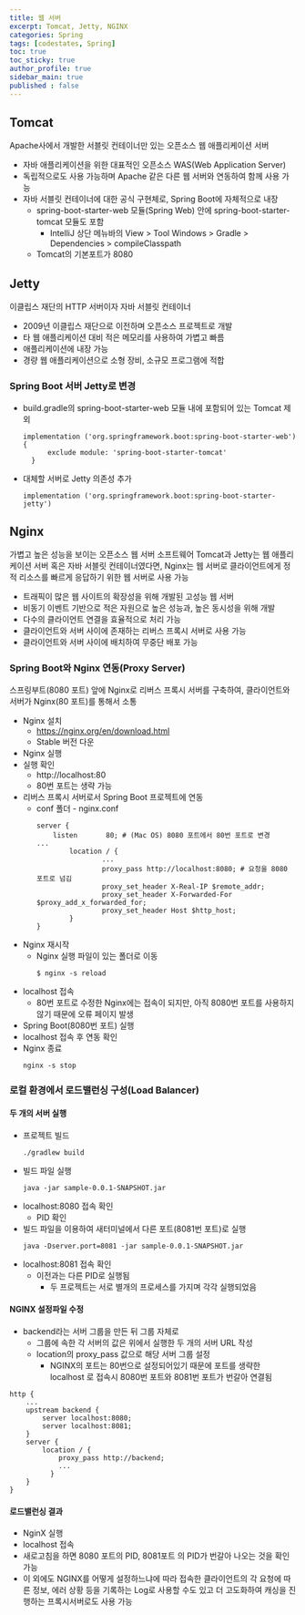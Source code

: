 ```yaml
---
title: 웹 서버
excerpt: Tomcat, Jetty, NGINX
categories: Spring
tags: [codestates, Spring]
toc: true
toc_sticky: true
author_profile: true
sidebar_main: true
published : false
---
```


## Tomcat
Apache사에서 개발한 서블릿 컨테이너만 있는 오픈소스 웹 애플리케이션 서버
- 자바 애플리케이션을 위한 대표적인 오픈소스 WAS(Web Application Server)
- 독립적으로도 사용 가능하며 Apache 같은 다른 웹 서버와 연동하여 함께 사용 가능
- 자바 서블릿 컨테이너에 대한 공식 구현체로, Spring Boot에 자체적으로 내장
  - spring-boot-starter-web 모듈(Spring Web) 안에 spring-boot-starter-tomcat 모듈도 포함 
    - IntelliJ 상단 메뉴바의 View > Tool Windows > Gradle > Dependencies > compileClasspath
  - Tomcat의 기본포트가 8080

## Jetty
이클립스 재단의 HTTP 서버이자 자바 서블릿 컨테이너 
- 2009년 이클립스 재단으로 이전하며 오픈소스 프로젝트로 개발
- 타 웹 애플리케이션 대비 적은 메모리를 사용하여 가볍고 빠름
- 애플리케이션에 내장 가능
- 경량 웹 애플리케이션으로 소형 장비, 소규모 프로그램에 적합

### Spring Boot 서버 Jetty로 변경
- build.gradle의 spring-boot-starter-web 모듈 내에 포함되어 있는 Tomcat 제외
  ```
  implementation ('org.springframework.boot:spring-boot-starter-web') {
		exclude module: 'spring-boot-starter-tomcat'
	}
  ```
- 대체할 서버로 Jetty 의존성 추가
  ```
  implementation ('org.springframework.boot:spring-boot-starter-jetty')
  ```

## Nginx
가볍고 높은 성능을 보이는 오픈소스 웹 서버 소프트웨어
Tomcat과 Jetty는 웹 애플리케이션 서버 혹은 자바 서블릿 컨테이너였다면, Nginx는 웹 서버로 클라이언트에게 정적 리소스를 빠르게 응답하기 위한 웹 서버로 사용 가능
- 트래픽이 많은 웹 사이트의 확장성을 위해 개발된 고성능 웹 서버
- 비동기 이벤트 기반으로 적은 자원으로 높은 성능과, 높은 동시성을 위해 개발
- 다수의 클라이언트 연결을 효율적으로 처리 가능
- 클라이언트와 서버 사이에 존재하는 리버스 프록시 서버로 사용 가능
- 클라이언트와 서버 사이에 배치하여 무중단 배포 가능

### Spring Boot와 Nginx 연동(Proxy Server)
스프링부트(8080 포트) 앞에 Nginx로 리버스 프록시 서버를 구축하여, 클라이언트와 서버가 Nginx(80 포트)를 통해서 소통
- Nginx 설치
  - https://nginx.org/en/download.html
  - Stable 버전 다운
- Nginx 실행
- 실행 확인
  -  http://localhost:80 
    - 80번 포트는 생략 가능
- 리버스 프록시 서버로서 Spring Boot 프로젝트에 연동
  - conf 폴더 - nginx.conf 
    ```
    server {
		listen       80; # (Mac OS) 8080 포트에서 80번 포트로 변경
    ...
            location / {
                    ...
                    proxy_pass http://localhost:8080; # 요청을 8080 포트로 넘김
                    proxy_set_header X-Real-IP $remote_addr;
                    proxy_set_header X-Forwarded-For $proxy_add_x_forwarded_for;
                    proxy_set_header Host $http_host;
            }
    }
    ```
- Nginx 재시작
  - Nginx 실행 파일이 있는 폴더로 이동
    ```
    $ nginx -s reload
    ```
- localhost 접속
  - 80번 포트로 수정한 Nginx에는 접속이 되지만, 아직 8080번 포트를 사용하지 않기 때문에 오류 페이지 발생
- Spring Boot(8080번 포트) 실행
- localhost 접속 후 연동 확인
- Nginx 종료
  ```
  nginx -s stop
  ```

### 로컬 환경에서 로드밸런싱 구성(Load Balancer)
#### 두 개의 서버 실행
- 프로젝트 빌드
  ```
  ./gradlew build
  ```
- 빌드 파일 실행
  ```
  java -jar sample-0.0.1-SNAPSHOT.jar
  ```
- localhost:8080 접속 확인
  - PID 확인
- 빌드 파일을 이용하여 새터미널에서 다른 포트(8081번 포트)로 실행 
  ```
  java -Dserver.port=8081 -jar sample-0.0.1-SNAPSHOT.jar
  ```
- localhost:8081 접속 확인
  - 이전과는 다른 PID로 실행됨
    - 두 프로젝트는 서로 별개의 프로세스를 가지며 각각 실행되었음

#### NGINX 설정파일 수정
- backend라는 서버 그룹을 만든 뒤 그룹 자체로 
  - 그룹에 속한 각 서버의 값은 위에서 실행한 두 개의 서버 URL 작성
  - location의 proxy_pass 값으로 해당 서버 그룹 설정
    - NGINX의 포트는 80번으로 설정되어있기 때문에 포트를 생략한 localhost 로 접속시 8080번 포트와 8081번 포트가 번갈아 연결됨
```
http {
    ...
	upstream backend {
		server localhost:8080;
		server localhost:8081;
	}
    server {
        location / {
            proxy_pass http://backend;
            ...
	      }
    }
}
```

#### 로드밸런싱 결과
- NginX 실행
- localhost 접속
- 새로고침을 하면 8080 포트의 PID, 8081포트 의 PID가 번갈아 나오는 것을 확인 가능
- 이 외에도 NGINX를 어떻게 설정하느냐에 따라 접속한 클라이언트의 각 요청에 따른 정보, 에러 상황 등을 기록하는 Log로 사용할 수도 있고 더 고도화하여 캐싱을 진행하는 프록시서버로도 사용 가능